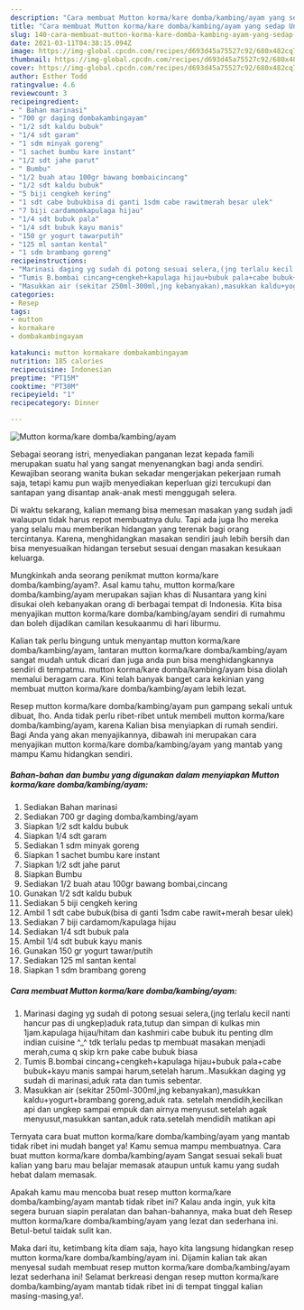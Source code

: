```yaml
---
description: "Cara membuat Mutton korma/kare domba/kambing/ayam yang sedap Untuk Jualan"
title: "Cara membuat Mutton korma/kare domba/kambing/ayam yang sedap Untuk Jualan"
slug: 140-cara-membuat-mutton-korma-kare-domba-kambing-ayam-yang-sedap-untuk-jualan
date: 2021-03-11T04:38:15.094Z
image: https://img-global.cpcdn.com/recipes/d693d45a75527c92/680x482cq70/mutton-kormakare-dombakambingayam-foto-resep-utama.jpg
thumbnail: https://img-global.cpcdn.com/recipes/d693d45a75527c92/680x482cq70/mutton-kormakare-dombakambingayam-foto-resep-utama.jpg
cover: https://img-global.cpcdn.com/recipes/d693d45a75527c92/680x482cq70/mutton-kormakare-dombakambingayam-foto-resep-utama.jpg
author: Esther Todd
ratingvalue: 4.6
reviewcount: 3
recipeingredient:
- " Bahan marinasi"
- "700 gr daging dombakambingayam"
- "1/2 sdt kaldu bubuk"
- "1/4 sdt garam"
- "1 sdm minyak goreng"
- "1 sachet bumbu kare instant"
- "1/2 sdt jahe parut"
- " Bumbu"
- "1/2 buah atau 100gr bawang bombaicincang"
- "1/2 sdt kaldu bubuk"
- "5 biji cengkeh kering"
- "1 sdt cabe bubukbisa di ganti 1sdm cabe rawitmerah besar ulek"
- "7 biji cardamomkapulaga hijau"
- "1/4 sdt bubuk pala"
- "1/4 sdt bubuk kayu manis"
- "150 gr yogurt tawarputih"
- "125 ml santan kental"
- "1 sdm brambang goreng"
recipeinstructions:
- "Marinasi daging yg sudah di potong sesuai selera,(jng terlalu kecil nanti hancur pas di ungkep)aduk rata,tutup dan simpan di kulkas min 1jam.kapulaga hijau/hitam dan kashmiri cabe bubuk itu penting dlm indian cuisine ^_^ tdk terlalu pedas tp membuat masakan menjadi merah,cuma q skip krn pake cabe bubuk biasa"
- "Tumis B.bombai cincang+cengkeh+kapulaga hijau+bubuk pala+cabe bubuk+kayu manis sampai harum,setelah harum..Masukkan daging yg sudah di marinasi,aduk rata dan tumis sebentar."
- "Masukkan air (sekitar 250ml-300ml,jng kebanyakan),masukkan kaldu+yogurt+brambang goreng,aduk rata. setelah mendidih,kecilkan api dan ungkep sampai empuk dan airnya menyusut.setelah agak menyusut,masukkan santan,aduk rata.setelah mendidih matikan api"
categories:
- Resep
tags:
- mutton
- kormakare
- dombakambingayam

katakunci: mutton kormakare dombakambingayam 
nutrition: 185 calories
recipecuisine: Indonesian
preptime: "PT15M"
cooktime: "PT30M"
recipeyield: "1"
recipecategory: Dinner

---
```



![Mutton korma/kare domba/kambing/ayam](https://img-global.cpcdn.com/recipes/d693d45a75527c92/680x482cq70/mutton-kormakare-dombakambingayam-foto-resep-utama.jpg)

Sebagai seorang istri, menyediakan panganan lezat kepada famili merupakan suatu hal yang sangat menyenangkan bagi anda sendiri. Kewajiban seorang  wanita bukan sekadar mengerjakan pekerjaan rumah saja, tetapi kamu pun wajib menyediakan keperluan gizi tercukupi dan santapan yang disantap anak-anak mesti menggugah selera.

Di waktu  sekarang, kalian memang bisa memesan masakan yang sudah jadi walaupun tidak harus repot membuatnya dulu. Tapi ada juga lho mereka yang selalu mau memberikan hidangan yang terenak bagi orang tercintanya. Karena, menghidangkan masakan sendiri jauh lebih bersih dan bisa menyesuaikan hidangan tersebut sesuai dengan masakan kesukaan keluarga. 



Mungkinkah anda seorang penikmat mutton korma/kare domba/kambing/ayam?. Asal kamu tahu, mutton korma/kare domba/kambing/ayam merupakan sajian khas di Nusantara yang kini disukai oleh kebanyakan orang di berbagai tempat di Indonesia. Kita bisa menyajikan mutton korma/kare domba/kambing/ayam sendiri di rumahmu dan boleh dijadikan camilan kesukaanmu di hari liburmu.

Kalian tak perlu bingung untuk menyantap mutton korma/kare domba/kambing/ayam, lantaran mutton korma/kare domba/kambing/ayam sangat mudah untuk dicari dan juga anda pun bisa menghidangkannya sendiri di tempatmu. mutton korma/kare domba/kambing/ayam bisa diolah memalui beragam cara. Kini telah banyak banget cara kekinian yang membuat mutton korma/kare domba/kambing/ayam lebih lezat.

Resep mutton korma/kare domba/kambing/ayam pun gampang sekali untuk dibuat, lho. Anda tidak perlu ribet-ribet untuk membeli mutton korma/kare domba/kambing/ayam, karena Kalian bisa menyiapkan di rumah sendiri. Bagi Anda yang akan menyajikannya, dibawah ini merupakan cara menyajikan mutton korma/kare domba/kambing/ayam yang mantab yang mampu Kamu hidangkan sendiri.

<!--inarticleads1-->

##### Bahan-bahan dan bumbu yang digunakan dalam menyiapkan Mutton korma/kare domba/kambing/ayam:

1. Sediakan  Bahan marinasi
1. Sediakan 700 gr daging domba/kambing/ayam
1. Siapkan 1/2 sdt kaldu bubuk
1. Siapkan 1/4 sdt garam
1. Sediakan 1 sdm minyak goreng
1. Siapkan 1 sachet bumbu kare instant
1. Siapkan 1/2 sdt jahe parut
1. Siapkan  Bumbu
1. Sediakan 1/2 buah atau 100gr bawang bombai,cincang
1. Gunakan 1/2 sdt kaldu bubuk
1. Sediakan 5 biji cengkeh kering
1. Ambil 1 sdt cabe bubuk(bisa di ganti 1sdm cabe rawit+merah besar ulek)
1. Sediakan 7 biji cardamom/kapulaga hijau
1. Sediakan 1/4 sdt bubuk pala
1. Ambil 1/4 sdt bubuk kayu manis
1. Gunakan 150 gr yogurt tawar/putih
1. Sediakan 125 ml santan kental
1. Siapkan 1 sdm brambang goreng




<!--inarticleads2-->

##### Cara membuat Mutton korma/kare domba/kambing/ayam:

1. Marinasi daging yg sudah di potong sesuai selera,(jng terlalu kecil nanti hancur pas di ungkep)aduk rata,tutup dan simpan di kulkas min 1jam.kapulaga hijau/hitam dan kashmiri cabe bubuk itu penting dlm indian cuisine ^_^ tdk terlalu pedas tp membuat masakan menjadi merah,cuma q skip krn pake cabe bubuk biasa
1. Tumis B.bombai cincang+cengkeh+kapulaga hijau+bubuk pala+cabe bubuk+kayu manis sampai harum,setelah harum..Masukkan daging yg sudah di marinasi,aduk rata dan tumis sebentar.
1. Masukkan air (sekitar 250ml-300ml,jng kebanyakan),masukkan kaldu+yogurt+brambang goreng,aduk rata. setelah mendidih,kecilkan api dan ungkep sampai empuk dan airnya menyusut.setelah agak menyusut,masukkan santan,aduk rata.setelah mendidih matikan api




Ternyata cara buat mutton korma/kare domba/kambing/ayam yang mantab tidak ribet ini mudah banget ya! Kamu semua mampu membuatnya. Cara buat mutton korma/kare domba/kambing/ayam Sangat sesuai sekali buat kalian yang baru mau belajar memasak ataupun untuk kamu yang sudah hebat dalam memasak.

Apakah kamu mau mencoba buat resep mutton korma/kare domba/kambing/ayam mantab tidak ribet ini? Kalau anda ingin, yuk kita segera buruan siapin peralatan dan bahan-bahannya, maka buat deh Resep mutton korma/kare domba/kambing/ayam yang lezat dan sederhana ini. Betul-betul taidak sulit kan. 

Maka dari itu, ketimbang kita diam saja, hayo kita langsung hidangkan resep mutton korma/kare domba/kambing/ayam ini. Dijamin kalian tak akan menyesal sudah membuat resep mutton korma/kare domba/kambing/ayam lezat sederhana ini! Selamat berkreasi dengan resep mutton korma/kare domba/kambing/ayam mantab tidak ribet ini di tempat tinggal kalian masing-masing,ya!.

